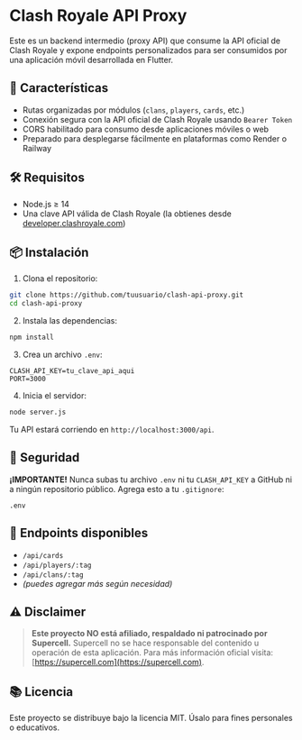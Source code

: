 
# Clash Royale API Proxy

Este es un backend intermedio (proxy API) que consume la API oficial de Clash Royale y expone endpoints personalizados para ser consumidos por una aplicación móvil desarrollada en Flutter.

## 🚀 Características

- Rutas organizadas por módulos (`clans`, `players`, `cards`, etc.)
- Conexión segura con la API oficial de Clash Royale usando `Bearer Token`
- CORS habilitado para consumo desde aplicaciones móviles o web
- Preparado para desplegarse fácilmente en plataformas como Render o Railway

## 🛠️ Requisitos

- Node.js ≥ 14
- Una clave API válida de Clash Royale (la obtienes desde [developer.clashroyale.com](https://developer.clashroyale.com))

## 📦 Instalación

1. Clona el repositorio:

```bash
git clone https://github.com/tuusuario/clash-api-proxy.git
cd clash-api-proxy
```

2. Instala las dependencias:

```bash
npm install
```

3. Crea un archivo `.env`:

```env
CLASH_API_KEY=tu_clave_api_aqui
PORT=3000
```

4. Inicia el servidor:

```bash
node server.js
```

Tu API estará corriendo en `http://localhost:3000/api`.

## 🔐 Seguridad

**¡IMPORTANTE!** Nunca subas tu archivo `.env` ni tu `CLASH_API_KEY` a GitHub ni a ningún repositorio público. Agrega esto a tu `.gitignore`:

```
.env
```

## 📱 Endpoints disponibles

- `/api/cards`
- `/api/players/:tag`
- `/api/clans/:tag`
- *(puedes agregar más según necesidad)*

## ⚠️ Disclaimer

> **Este proyecto NO está afiliado, respaldado ni patrocinado por Supercell.**
> Supercell no se hace responsable del contenido u operación de esta aplicación.
> Para más información oficial visita: [https://supercell.com](https://supercell.com).

## 📚 Licencia

Este proyecto se distribuye bajo la licencia MIT. Úsalo para fines personales o educativos.

